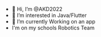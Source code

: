 - 👋 Hi, I’m @AKD2022
- 👀 I’m interested in Java/Flutter
- 🌱 I’m currently Working on an app
- I'm on my schools Robotics Team
  
<!---
AKD2022/AK is a ✨ special ✨ repository because its `README.md` (this file) appears on your GitHub profile.
You can click the Preview link to take a look at your changes.
--->
